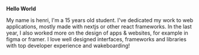**Hello World**

My name is henri, I'm a 15 years old student. I've dedicated my work to web applications, mostly made with nextjs or other react frameworks. In the last year, I also worked more on the design of apps & websites, for example in figma or framer. I love well designed interfaces, frameworks and libraries with top developer experience and wakeboarding!
